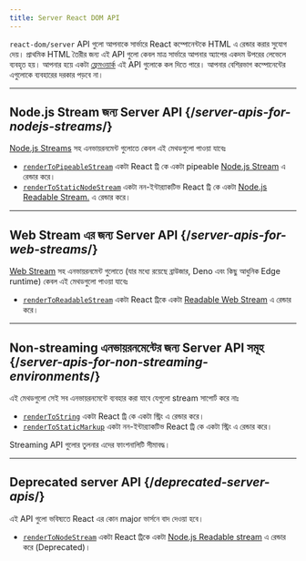 ```yaml
---
title: Server React DOM API
---
```


<Intro>

`react-dom/server` API গুলো আপনাকে সার্ভারে React কম্পোনেন্টকে HTML এ রেন্ডার করার সুযোগ দেয়। প্রাথমিক HTML তৈরীর জন্য এই API গুলো কেবল মাত্র সার্ভারে আপনার অ্যাপের একদম উপরের লেভেলে ব্যবহৃত হয়। আপনার হয়ে একটা [ফ্রেমওয়ার্ক](/learn/start-a-new-react-project#production-grade-react-frameworks) এই API গুলোকে কল দিতে পারে। আপনার বেশিরভাগ কম্পোনেন্টের এগুলোকে ব্যবহারের দরকার পড়বে না।

</Intro>

---

## Node.js Stream জন্য Server API {/*server-apis-for-nodejs-streams*/}

[Node.js Streams](https://nodejs.org/api/stream.html) সহ এনভায়রনমেন্ট গুলোতে কেবল এই মেথডগুলো পাওয়া যাবেঃ 

* [`renderToPipeableStream`](/reference/react-dom/server/renderToPipeableStream) একটা React ট্রি কে একটা pipeable [Node.js Stream](https://nodejs.org/api/stream.html) এ রেন্ডার করে।
* [`renderToStaticNodeStream`](/reference/react-dom/server/renderToStaticNodeStream) একটা নন-ইন্টার‍্যাকটিভ React ট্রি কে একটা [Node.js Readable Stream.](https://nodejs.org/api/stream.html#readable-streams) এ রেন্ডার করে।

---

## Web Stream এর জন্য Server API {/*server-apis-for-web-streams*/}

[Web Stream](https://developer.mozilla.org/en-US/docs/Web/API/Streams_API) সহ এনভায়রনমেন্ট গুলোতে (যার মধ্যে রয়েছে ব্রাউজার, Deno এবং কিছু আধুনিক Edge runtime) কেবল এই মেথডগুলো পাওয়া যাবেঃ

* [`renderToReadableStream`](/reference/react-dom/server/renderToReadableStream) একটা React ট্রিকে একটা [Readable Web Stream](https://developer.mozilla.org/en-US/docs/Web/API/ReadableStream) এ রেন্ডার করে।

---

## Non-streaming এনভায়রনমেন্টের জন্য Server API সমূহ {/*server-apis-for-non-streaming-environments*/}

এই মেথডগুলো সেই সব এনভায়রনমেন্টে ব্যবহার করা যাবে যেগুলো stream সাপোর্ট করে নাঃ

* [`renderToString`](/reference/react-dom/server/renderToString) একটা React ট্রি কে একটা স্ট্রিং এ রেন্ডার করে।
* [`renderToStaticMarkup`](/reference/react-dom/server/renderToStaticMarkup) একটা নন-ইন্টার‍্যাকটিভ React ট্রি কে একটা স্ট্রিং এ রেন্ডার করে।

Streaming API গুলোর তুলনার এদের ফাংশনালিটি সীমাবদ্ধ।

---

## Deprecated server API {/*deprecated-server-apis*/}

<Deprecated>

এই API গুলো ভবিষ্যতে React এর কোন major ভার্সনে বাদ দেওয়া হবে।

</Deprecated>

* [`renderToNodeStream`](/reference/react-dom/server/renderToNodeStream) একটা React ট্রিকে একটা [Node.js Readable stream](https://nodejs.org/api/stream.html#readable-streams) এ রেন্ডার করে (Deprecated)।

